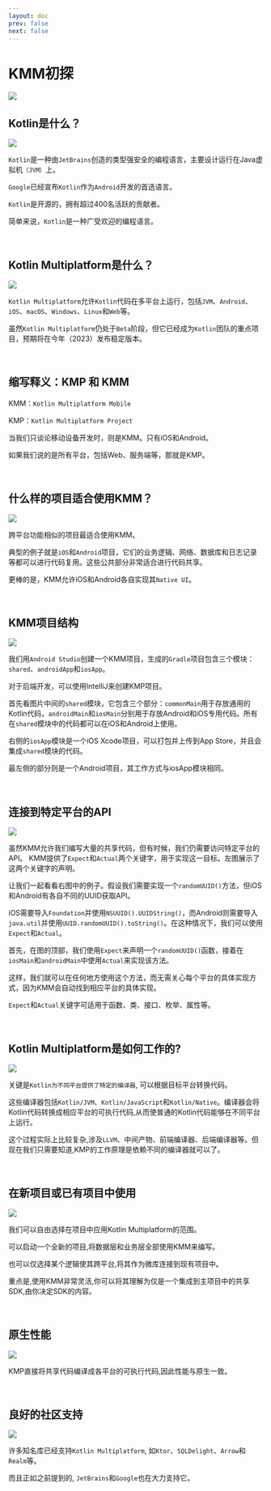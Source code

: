 ```yaml
---
layout: doc
prev: false
next: false
---
```


# KMM初探


![](../assets/kmm/0.png)


## Kotlin是什么？


![](../assets/kmm/1.svg)

`Kotlin`是一种由`JetBrains`创造的类型强安全的编程语言，主要设计运行在Java虚拟机`（JVM）`上。

`Google`已经宣布`Kotlin`作为`Android`开发的首选语言。

`Kotlin`是开源的，拥有超过400名活跃的贡献者。

简单来说，`Kotlin`是一种广受欢迎的编程语言。

<br>

## Kotlin Multiplatform是什么？

![](../assets/kmm/2.svg)

`Kotlin Multiplatform`允许`Kotlin`代码在多平台上运行，包括`JVM`、`Android`、`iOS`、`macOS`、`Windows`、`Linux`和`Web`等。

虽然`Kotlin Multiplatform`仍处于`Beta`阶段，但它已经成为`Kotlin`团队的重点项目，预期将在今年（2023）发布稳定版本。

<br>

## 缩写释义：KMP 和 KMM

KMM：`Kotlin Multiplatform Mobile`

KMP：`Kotlin Multiplatform Project`


当我们只谈论移动设备开发时，则是KMM。只有iOS和Android。

如果我们说的是所有平台，包括Web、服务端等，那就是KMP。

<br>

## 什么样的项目适合使用KMM？

![](../assets/kmm/3.svg)

跨平台功能相似的项目最适合使用KMM。

典型的例子就是`iOS`和`Android`项目，它们的业务逻辑、网络、数据库和日志记录等都可以进行代码复用。这些公共部分非常适合进行代码共享。

更棒的是，KMM允许iOS和Android各自实现其`Native UI`。

<br>

## KMM项目结构

![](../assets/kmm/4.png)

我们用`Android Studio`创建一个KMM项目，生成的`Gradle`项目包含三个模块：`shared`、`androidApp`和`iosApp`。

对于后端开发，可以使用IntelliJ来创建KMP项目。

首先看图片中间的`shared`模块，它包含三个部分：`commonMain`用于存放通用的Kotlin代码，`androidMain`和`iosMain`分别用于存放Android和iOS专用代码。所有在`shared`模块中的代码都可以在iOS和Android上使用。

右侧的`iosApp`模块是一个iOS Xcode项目，可以打包并上传到App Store，并且会集成`shared`模块的代码。

最左侧的部分则是一个Android项目，其工作方式与iosApp模块相同。

<br>

## 连接到特定平台的API

![](../assets/kmm/7.png)

虽然KMM允许我们编写大量的共享代码，但有时候，我们仍需要访问特定平台的API。
KMM提供了`Expect`和`Actual`两个关键字，用于实现这一目标。左图展示了这两个关键字的声明。

让我们一起看看右图中的例子。假设我们需要实现一个`randomUUID()`方法，但iOS和Android有各自不同的UUID获取API。

iOS需要导入`Foundation`并使用`NSUUID().UUIDString()`，而Android则需要导入`java.util`并使用`UUID.randomUUID().toString()`。在这种情况下，我们可以使用`Expect`和`Actual`。

首先，在图的顶部，我们使用`Expect`来声明一个`randomUUID()`函数，接着在`iosMain`和`androidMain`中使用`Actual`来实现该方法。

这样，我们就可以在任何地方使用这个方法，而无需关心每个平台的具体实现方式，因为KMM会自动找到相应平台的具体实现。

`Expect`和`Actual`关键字可适用于函数、类、接口、枚举、属性等。

<br>

## Kotlin Multiplatform是如何工作的?

![](../assets/kmm/8-0.png)

关键是`Kotlin为不同平台提供了特定的编译器`, 可以根据目标平台转换代码。

这些编译器包括`Kotlin/JVM`、`Kotlin/JavaScript`和`Kotlin/Native`。编译器会将Kotlin代码转换成相应平台的可执行代码,从而使普通的Kotlin代码能够在不同平台上运行。

这个过程实际上比较复杂,涉及`LLVM`、中间产物、前端编译器、后端编译器等。但现在我们只需要知道,KMP的工作原理是依赖不同的编译器就可以了。

<br>

## 在新项目或已有项目中使用

![](../assets/kmm/9.svg)

我们可以自由选择在项目中应用Kotlin Multiplatform的范围。

可以启动一个全新的项目,将数据层和业务层全部使用KMM来编写。

也可以仅选择某个逻辑使其跨平台,将其作为微库连接到现有项目中。

重点是,使用KMM非常灵活,你可以将其理解为仅是一个集成到主项目中的共享SDK,由你决定SDK的内容。

<br>

## 原生性能

![](../assets/kmm/10.png)

KMP直接将共享代码编译成各平台的可执行代码,因此性能与原生一致。

<br>

## 良好的社区支持

![](../assets/kmm/13.svg)

许多知名库已经支持`Kotlin Multiplatform`, 如`Ktor`、`SQLDelight`、`Arrow`和`Realm`等。

而且正如之前提到的, `JetBrains`和`Google`也在大力支持它。


